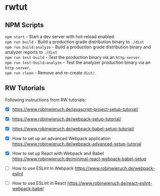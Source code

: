 # rwtut

## NPM Scripts
`npm start` - Start a dev server with hot-reload enabled.\
`npm run build` - Build a production grade distribution binary to `./dist`\
`npm run build:analyze` - Build a production grade distribution binary and analyzer reports to `./dist`\
`npm run test-build` - Test the production binary via an `http-server`.\
`npm run test-build:analyze` - Test the analyzer production binary via an `http-server`.\
`npm run clean` - Remove and re-create `dist/`.

## RW Tutorials

Following instructions from RW tutorials:

- [X] https://www.robinwieruch.de/javascript-project-setup-tutorial/
- [X] https://www.robinwieruch.de/webpack-setup-tutorial/
- [X] https://www.robinwieruch.de/webpack-babel-setup-tutorial/
- [X] How to set up an advanced Webpack application https://www.robinwieruch.de/webpack-advanced-setup-tutorial

- [X] How to set up React with Webpack and Babel https://www.robinwieruch.de/minimal-react-webpack-babel-setup
- [ ] How to use ESLint in Webpack https://www.robinwieruch.de/webpack-eslint
- [ ] How to use ESLint in React https://www.robinwieruch.de/react-eslint-webpack-babel
